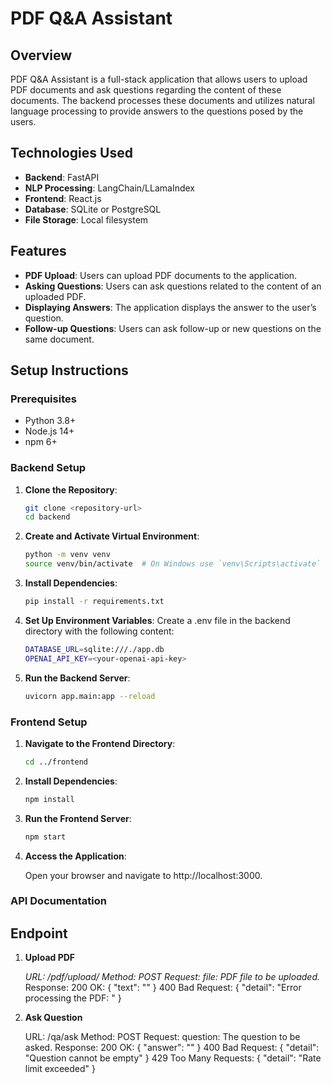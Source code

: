 # PDF Q&A Assistant

## Overview

PDF Q&A Assistant is a full-stack application that allows users to upload PDF documents and ask questions regarding the content of these documents. The backend processes these documents and utilizes natural language processing to provide answers to the questions posed by the users.

## Technologies Used

- **Backend**: FastAPI
- **NLP Processing**: LangChain/LLamaIndex
- **Frontend**: React.js
- **Database**: SQLite or PostgreSQL
- **File Storage**: Local filesystem

## Features

- **PDF Upload**: Users can upload PDF documents to the application.
- **Asking Questions**: Users can ask questions related to the content of an uploaded PDF.
- **Displaying Answers**: The application displays the answer to the user’s question.
- **Follow-up Questions**: Users can ask follow-up or new questions on the same document.

## Setup Instructions

### Prerequisites

- Python 3.8+
- Node.js 14+
- npm 6+

### Backend Setup

1. **Clone the Repository**:

   ```sh
   git clone <repository-url>
   cd backend
2. **Create and Activate Virtual Environment**:

    ```sh
    python -m venv venv
    source venv/bin/activate  # On Windows use `venv\Scripts\activate`

3. **Install Dependencies**:

    ```sh
    pip install -r requirements.txt

4. **Set Up Environment Variables**:
    Create a .env file in the backend directory with the following content:
    ```sh
    DATABASE_URL=sqlite:///./app.db
    OPENAI_API_KEY=<your-openai-api-key>

5. **Run the Backend Server**:
    ```sh
    uvicorn app.main:app --reload

### Frontend Setup

1. **Navigate to the Frontend Directory**:

    ```sh
    cd ../frontend

2. **Install Dependencies**:

    ```sh
    npm install

3. **Run the Frontend Server**:

    ```sh
    npm start

4. **Access the Application**:

    Open your browser and navigate to http://localhost:3000.

### API Documentation

## Endpoint

1. **Upload PDF**

    *URL: /pdf/upload/*
    *Method: POST*
    *Request:*
        *file: PDF file to be uploaded.*
    Response:
        200 OK: { "text": "<extracted-text>" }
        400 Bad Request: { "detail": "Error processing the PDF: <error-message>" }

2. **Ask Question**

    URL: /qa/ask
    Method: POST
    Request:
        question: The question to be asked.
    Response:
        200 OK: { "answer": "<answer>" }
        400 Bad Request: { "detail": "Question cannot be empty" }
        429 Too Many Requests: { "detail": "Rate limit exceeded" }
        
